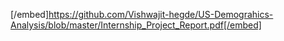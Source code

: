 [/embed]https://github.com/Vishwajit-hegde/US-Demograhics-Analysis/blob/master/Internship_Project_Report.pdf[/embed]


